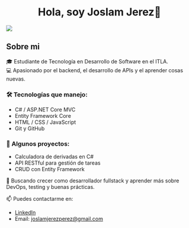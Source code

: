 <div align="center">
<h1 align="center">Hola, soy Joslam Jerez👋</h1>
</div>
<img src="muñeco tecnologico creativo.png">

## Sobre mi

🎓 Estudiante de Tecnología en Desarrollo de Software en el ITLA.  
💻 Apasionado por el backend, el desarrollo de APIs y el aprender cosas nuevas.

### 🛠️ Tecnologías que manejo:
- C# / ASP.NET Core MVC
- Entity Framework Core
- HTML / CSS / JavaScript
- Git y GitHub

### 📌 Algunos proyectos:
- Calculadora de derivadas en C#
- API RESTful para gestión de tareas
- CRUD con Entity Framework

🎯 Buscando crecer como desarrollador fullstack y aprender más sobre DevOps, testing y buenas prácticas.

📫 Puedes contactarme en:
- [LinkedIn](https://linkedin.com/in/tuusuario)
- Email: joslamjerezperez@gmail.com
<br>
